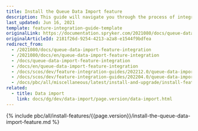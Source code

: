 ```yaml
---
title: Install the Queue Data Import feature
description: This guide will navigate you through the process of integrating the Queue Data feature in Spryker OS.
last_updated: Jun 16, 2021
template: feature-integration-guide-template
originalLink: https://documentation.spryker.com/2021080/docs/queue-data-import-feature-integration
originalArticleId: 2181f26d-9254-4213-a2a8-e1544f9bdfea
redirect_from:
  - /2021080/docs/queue-data-import-feature-integration
  - /2021080/docs/en/queue-data-import-feature-integration
  - /docs/queue-data-import-feature-integration
  - /docs/en/queue-data-import-feature-integration
  - /docs/scos/dev/feature-integration-guides/202212.0/queue-data-import-feature-integration.html
  - /docs/scos/dev/feature-integration-guides/202204.0/queue-data-import-feature-integration.html
  - /docs/pbc/all/miscellaneous/latest/install-and-upgrade/install-features/install-the-queue-data-import-feature.html
related:
  - title: Data import
    link: docs/dg/dev/data-import/page.version/data-import.html
---
```


{% include pbc/all/install-features/{{page.version}}/install-the-queue-data-import-feature.md %} <!-- To edit, see /_includes/pbc/all/install-features/202204.0/install-the-queue-data-import-feature.md -->
